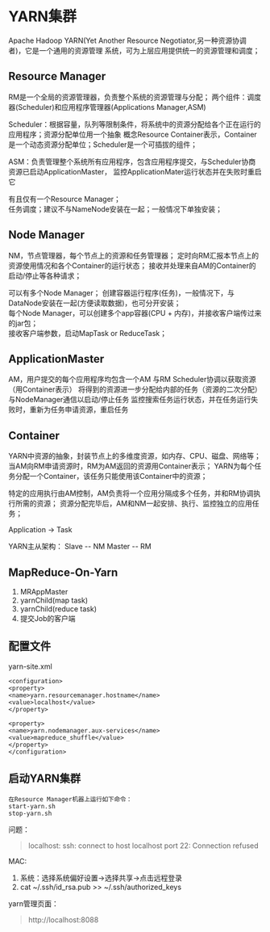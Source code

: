 # YARN集群
Apache Hadoop YARN(Yet Another Resource Negotiator,另一种资源协调者)，它是一个通用的资源管理
系统，可为上层应用提供统一的资源管理和调度；

## Resource Manager
RM是一个全局的资源管理器，负责整个系统的资源管理与分配；
两个组件：调度器(Scheduler)和应用程序管理器(Applications Manager,ASM)

Scheduler：根据容量，队列等限制条件，将系统中的资源分配给各个正在运行的应用程序；资源分配单位用一个抽象
概念Resource Container表示，Container是一个动态资源分配单位；Scheduler是一个可插拔的组件；

ASM：负责管理整个系统所有应用程序，包含应用程序提交，与Scheduler协商资源已启动ApplicationMaster，
监控ApplicationMater运行状态并在失败时重启它

有且仅有一个Resource Manager；    
任务调度；建议不与NameNode安装在一起；一般情况下单独安装； 

## Node Manager
NM，节点管理器，每个节点上的资源和任务管理器；
定时向RM汇报本节点上的资源使用情况和各个Container的运行状态；
接收并处理来自AM的Container的启动/停止等各种请求；

可以有多个Node Manager；
创建容器运行程序(任务)，一般情况下，与DataNode安装在一起(方便读取数据)，也可分开安装；           
每个Node Manager，可以创建多个app容器(CPU + 内存)，并接收客户端传过来的jar包；       
接收客户端参数，启动MapTask or ReduceTask； 

## ApplicationMaster
AM，用户提交的每个应用程序均包含一个AM
与RM Scheduler协调以获取资源（用Container表示）
将得到的资源进一步分配给内部的任务（资源的二次分配）
与NodeManager通信以启动/停止任务
监控搜索任务运行状态，并在任务运行失败时，重新为任务申请资源，重启任务

## Container
YARN中资源的抽象，封装节点上的多维度资源，如内存、CPU、磁盘、网络等；
当AM向RM申请资源时，RM为AM返回的资源用Container表示；
YARN为每个任务分配一个Container，该任务只能使用该Container中的资源；

特定的应用执行由AM控制，AM负责将一个应用分隔成多个任务，并和RM协调执行所需的资源；
资源分配完毕后，AM和NM一起安排、执行、监控独立的应用任务；

Application -> Task

YARN主从架构：
Slave -- NM
Master -- RM

## MapReduce-On-Yarn
1. MRAppMaster
2. yarnChild(map task)
3. yarnChild(reduce task)
4. 提交Job的客户端

## 配置文件
yarn-site.xml    

```
<configuration>
<property>
<name>yarn.resourcemanager.hostname</name>
<value>localhost</value>
</property>

<property>
<name>yarn.nodemanager.aux-services</name>
<value>mapreduce_shuffle</value>
</property>
</configuration>
```

## 启动YARN集群
```
在Resource Manager机器上运行如下命令：
start-yarn.sh 
stop-yarn.sh
```

问题：
> localhost: ssh: connect to host localhost port 22: Connection refused

MAC:
1. 系统：选择系统偏好设置->选择共享->点击远程登录
2. cat ~/.ssh/id_rsa.pub >> ~/.ssh/authorized_keys

yarn管理页面：
> http://localhost:8088